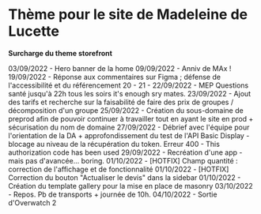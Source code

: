 # Thème pour le site de Madeleine de Lucette
**Surcharge du theme storefront**

03/09/2022 - Hero banner de la home
09/09/2022 - Anniv de MAx !
19/09/2022 - Réponse aux commentaires sur Figma ; défense de l'accessibilité et du référencement
20 - 21 - 22/09/2022 - MEP Questions santé jusqu'à 22h tous les soirs it's enough sry mates.
23/09/2022 - Ajout des tarifs et recherche sur la faisabilité de faire des prix de groupes / décomposition d'un groupe
25/09/2022 - Création du sous-domaine de preprod afin de pouvoir continuer à travailler tout en ayant le site en prod + sécurisation du nom de domaine
27/09/2022 - Débrief avec l'équipe pour l'orientation de la DA + approfondissement du test de l'API Basic Display - blocage au niveau de la récupération du token. 
    Erreur 400 - This authorization code has been used
29/09/2022 - Recréation d'une app - mais pas d'avancée... boring.
01/10/2022 - [HOTFIX] Champ quantité : correction de l'affichage et de fonctionnalité
01/10/2022 - [HOTFIX] Correction du bouton "Actualiser le devis" dans la sidebar
01/10/2022 - Création du template gallery pour la mise en place de masonry
03/10/2022 - Repos. Pb de transports + journée de 10h.
04/10/2022 - Sortie d'Overwatch 2